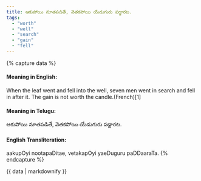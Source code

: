 ```yaml
---
title: ఆకుపోయి నూతపడితే, వెతకపోయి యేడుగురు పడ్డారట.
tags:
  - "worth"
  - "well"
  - "search"
  - "gain"
  - "fell"
---
```


{% capture data %}
#### Meaning in English:
When the leaf went and fell into the well, seven men went in search and fell in after it.
The gain is not worth the candle.(French)[1]

#### Meaning in Telugu:
ఆకుపోయి నూతపడితే, వెతకపోయి యేడుగురు పడ్డారట.

#### English Transliteration:
aakupOyi nootapaDitae, vetakapOyi yaeDuguru paDDaaraTa.
{% endcapture %}

<div class="notice">{{ data | markdownify }}</div>

